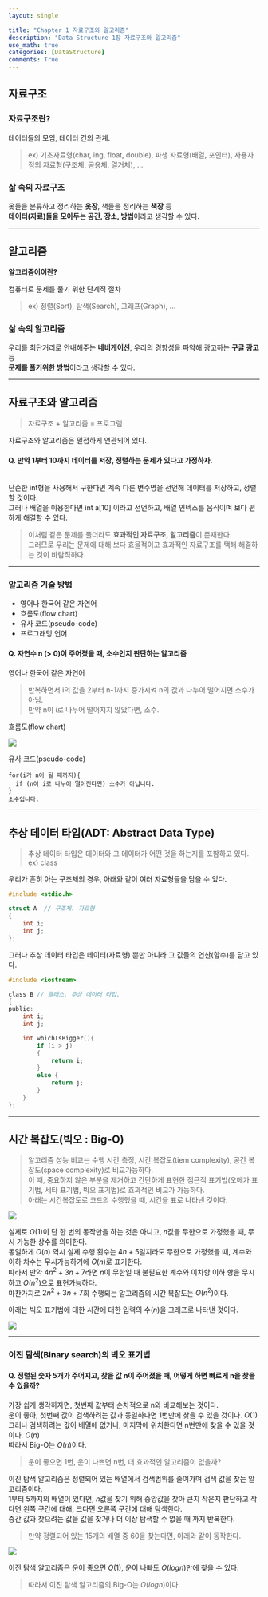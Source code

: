 ```yaml
---
layout: single

title: "Chapter 1 자료구조와 알고리즘"
description: "Data Structure 1장 자료구조와 알고리즘"
use_math: true
categories: [DataStructure]
comments: True
---
```


## 자료구조

### 자료구조란?

데이터들의 모임, 데이터 간의 관계. <br>

> ex) 기초자료형(char, ing, float, double), 파생 자료형(배열, 포인터), 사용자 정의 자료형(구조체, 공용체, 열거체), ...

### 삶 속의 자료구조

옷들을 분류하고 정리하는 **옷장**, 책들을 정리하는 **책장** 등<br>
**데이터(자료)들을 모아두는 공간, 장소, 방법**이라고 생각할 수 있다.

---

## 알고리즘

**알고리즘이이란?**

컴퓨터로 문제를 풀기 위한 단계적 절차

> ex) 정렬(Sort), 탐색(Search), 그래프(Graph), ...

### 삶 속의 알고리즘

우리를 최단거리로 안내해주는 **네비게이션**, 우리의 경향성을 파악해 광고하는 **구글 광고** 등<br>
**문제를 풀기위한 방법**이라고 생각할 수 있다.

---

## 자료구조와 알고리즘

> 자료구조 + 알고리즘 = 프로그램

자료구조와 알고리즘은 밀접하게 연관되어 있다.<br>

#### Q. 만약 1부터 10까지 데이터를 저장, 정렬하는 문제가 있다고 가정하자.<br><br>

단순한 int형을 사용해서 구한다면 계속 다른 변수명을 선언해 데이터를 저장하고, 정렬할 것이다.<br>
그러나 배열을 이용한다면 int a[10] 이라고 선언하고, 배열 인덱스를 움직이며 보다 편하게 해결할 수 있다.<br>

> 이처럼 같은 문제를 풀더라도 **효과적인 자료구조, 알고리즘**이 존재한다.<br>
> 그러므로 우리는 문제에 대해 보다 효율적이고 효과적인 자료구조를 택해 해결하는 것이 바람직하다.

---

### 알고리즘 기술 방법

- 영어나 한국어 같은 자연어<br>
- 흐름도(flow chart)<br>
- 유사 코드(pseudo-code)<br>
- 프로그래밍 언어<br>

#### Q. 자연수 n (> 0)이 주어졌을 때, 소수인지 판단하는 알고리즘

영어나 한국어 같은 자연어

> 반복하면서 i의 값을 2부터 n-1까지 증가시켜 n의 값과 나누어 떨어지면 소수가 아님.<br>
> 만약 n이 i로 나누어 떨어지지 않았다면, 소수.

흐름도(flow chart)

![](../images/2025-03-20-00-00-57.png)

유사 코드(pseudo-code)

```
for(i가 n이 될 때까지){
  if (n이 i로 나누어 떨어진다면) 소수가 아닙니다.
}
소수입니다.
```

---

## 추상 데이터 타입(ADT: Abstract Data Type)

> 추상 데이터 타입은 데이터와 그 데이터가 어떤 것을 하는지를 포함하고 있다.
> ex) class

우리가 흔히 아는 구조체의 경우, 아래와 같이 여러 자료형들을 담을 수 있다.

```c
#include <stdio.h>

struct A  // 구조체. 자료형
{
    int i;
    int j;
};
```

그러나 추상 데이터 타입은 데이터(자료형) 뿐만 아니라 그 값들의 연산(함수)를 담고 있다.

```c
#include <iostream>

class B // 클래스. 추상 데이터 타입.
{
public:
    int i;
    int j;

    int whichIsBigger(){
        if (i > j)
        {
            return i;
        }
        else {
            return j;
        }
    }
};

```

---

## 시간 복잡도(빅오 : Big-O)

> 알고리즘 성능 비교는 수행 시간 측정, 시간 복잡도(tiem complexity), 공간 복잡도(space complexity)로 비교가능하다.<br>
> 이 때, 중요하지 않은 부분을 제거하고 간단하게 표현한 점근적 표기법(오메가 표기법, 세타 표기법, 빅오 표기법)로 효과적인 비교가 가능하다.<br>
> 아래는 시간복잡도로 코드의 수행했을 때, 시간을 표로 나타낸 것이다.

![](../images/2025-03-12-00-57-17.png)

실제로 $O(1)$이 단 한 번의 동작만을 하는 것은 아니고, $n$값을 무한으로 가정했을 때, 무시 가능한 상수를 의미한다.<br>
동일하게 $O(n)$ 역시 실제 수행 횟수는 ${4n + 5}$일지라도 무한으로 가정했을 때, 계수와 이하 차수는 무시가능하기에 $O(n)$로 표기한다.<br>
따라서 만약 ${4n^2 + 3n + 7}$라면 $n$이 무한일 때 불필요한 계수와 이차항 이하 항을 무시하고 $O(n^2)$으로 표현가능하다.<br>
마찬가지로 $2n^2 + 3n + 7$회 수행되는 알고리즘의 시간 복잡도는 $O(n^2)$이다.

아래는 빅오 표기법에 대한 시간에 대한 입력의 수($n$)을 그래프로 나타낸 것이다.

![](../images/2025-03-12-12-52-37.png)

---

### 이진 탐색(Binary search)의 빅오 표기법

#### Q. 정렬된 숫자 5개가 주어지고, 찾을 값 n이 주어졌을 때, 어떻게 하면 빠르게 n을 찾을 수 있을까?

가장 쉽게 생각하자면, 첫번째 값부터 순차적으로 n와 비교해보는 것이다.<br>
운이 좋아, 첫번째 값이 검색하려는 값과 동일하다면 1번만에 찾을 수 있을 것이다. $O(1)$<br>
그러나 검색하려는 값이 배열에 없거나, 마지막에 위치한다면 n번만에 찾을 수 있을 것이다. $O(n)$<br>
따라서 Big-O는 $O(n)$이다.<br>

> 운이 좋으면 1번, 운이 나쁘면 n번, 더 효과적인 알고리즘이 없을까?

이진 탐색 알고리즘은 정렬되어 있는 배열에서 검색범위를 줄여가며 검색 값을 찾는 알고리즘이다.<br>
1부터 5까지의 배열이 있다면, $n$값을 찾기 위해 중앙값을 찾아 큰지 작은지 판단하고 작다면 왼쪽 구간에 대해, 크다면 오른쪽 구간에 대해 탐색한다.<br>
중간 값과 찾으려는 값을 값을 찾거나 더 이상 탐색할 수 없을 때 까지 반복한다.<br>

> 만약 정렬되어 있는 15개의 배열 중 60을 찾는다면, 아래와 같이 동작한다.

![](../images/2025-03-12-14-06-14.png)

이진 탐색 알고리즘은 운이 좋으면 $O(1)$, 운이 나빠도 $O(log n)$만에 찾을 수 있다.<br>

> 따라서 이진 탐색 알고리즘의 Big-O는 $O(log n)$이다.
